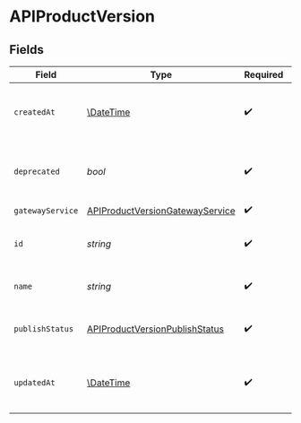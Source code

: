 # APIProductVersion


## Fields

| Field                                                                                     | Type                                                                                      | Required                                                                                  | Description                                                                               | Example                                                                                   |
| ----------------------------------------------------------------------------------------- | ----------------------------------------------------------------------------------------- | ----------------------------------------------------------------------------------------- | ----------------------------------------------------------------------------------------- | ----------------------------------------------------------------------------------------- |
| `createdAt`                                                                               | [\DateTime](https://www.php.net/manual/en/class.datetime.php)                             | :heavy_check_mark:                                                                        | An ISO-8601 timestamp representation of entity creation date.                             | 2022-11-04T20:10:06.927Z                                                                  |
| `deprecated`                                                                              | *bool*                                                                                    | :heavy_check_mark:                                                                        | Indicates if this API product version is deprecated                                       | false                                                                                     |
| `gatewayService`                                                                          | [APIProductVersionGatewayService](../../models/shared/APIProductVersionGatewayService.md) | :heavy_check_mark:                                                                        | N/A                                                                                       |                                                                                           |
| `id`                                                                                      | *string*                                                                                  | :heavy_check_mark:                                                                        | The API product version identifier.                                                       | 9f5061ce-78f6-4452-9108-ad7c02821fd5                                                      |
| `name`                                                                                    | *string*                                                                                  | :heavy_check_mark:                                                                        | The version of the API product                                                            | FirstVersion                                                                              |
| `publishStatus`                                                                           | [APIProductVersionPublishStatus](../../models/shared/APIProductVersionPublishStatus.md)   | :heavy_check_mark:                                                                        | The publish status of the API product version                                             | unpublished                                                                               |
| `updatedAt`                                                                               | [\DateTime](https://www.php.net/manual/en/class.datetime.php)                             | :heavy_check_mark:                                                                        | An ISO-8601 timestamp representation of entity update date.                               | 2022-11-04T20:10:06.927Z                                                                  |